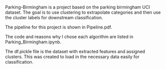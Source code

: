Parking-Birmingham is a project based on the parking birmingham UCI dataset. The goal is to use clustering to extrapolate categories and then use the cluster labels for downstream classification. 

The pipeline for this project is shown in Pipeline.pdf.

The code and reasons why I chose each algorithm are listed in Parking_Birmingham.ipynb. 

The df.pickle file is the dataset with extracted features and assigned clusters. This was created to load in the necessary data easily for classification. 

